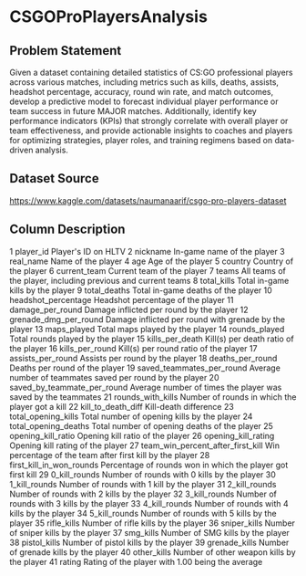 # CSGOProPlayersAnalysis

Problem Statement
---------------------------
Given a dataset containing detailed statistics of CS:GO professional players across various matches, including metrics such as kills, deaths, assists, headshot percentage, accuracy, round win rate, and match outcomes, develop a predictive model to forecast individual player performance or team success in future MAJOR matches. Additionally, identify key performance indicators (KPIs) that strongly correlate with overall player or team effectiveness, and provide actionable insights to coaches and players for optimizing strategies, player roles, and training regimens based on data-driven analysis.

Dataset Source
---------------------------
https://www.kaggle.com/datasets/naumanaarif/csgo-pro-players-dataset

Column Description
---------------------------
1	player_id	Player's ID on HLTV
2	nickname	In-game name of the player
3	real_name	Name of the player
4	age	Age of the player
5	country	Country of the player
6	current_team	Current team of the player
7	teams	All teams of the player, including previous and current teams
8	total_kills	Total in-game kills by the player
9	total_deaths	Total in-game deaths of the player
10	headshot_percentage	Headshot percentage of the player
11	damage_per_round	Damage inflicted per round by the player
12	grenade_dmg_per_round	Damage inflicted per round with grenade by the player
13	maps_played	Total maps played by the player
14	rounds_played	Total rounds played by the player
15	kills_per_death	Kill(s) per death ratio of the player
16	kills_per_round	Kill(s) per round ratio of the player
17	assists_per_round	Assists per round by the player
18	deaths_per_round	Deaths per round of the player
19	saved_teammates_per_round	Average number of teammates saved per round by the player
20	saved_by_teammate_per_round	Average number of times the player was saved by the teammates
21	rounds_with_kills	Number of rounds in which the player got a kill
22	kill_to_death_diff	Kill-death difference
23	total_opening_kills	Total number of opening kills by the player
24	total_opening_deaths	Total number of opening deaths of the player
25	opening_kill_ratio	Opening kill ratio of the player
26	opening_kill_rating	Opening kill rating of the player
27	team_win_percent_after_first_kill	Win percentage of the team after first kill by the player
28	first_kill_in_won_rounds	Percentage of rounds won in which the player got first kill
29	0_kill_rounds	Number of rounds with 0 kills by the player
30	1_kill_rounds	Number of rounds with 1 kill by the player
31	2_kill_rounds	Number of rounds with 2 kills by the player
32	3_kill_rounds	Number of rounds with 3 kills by the player
33	4_kill_rounds	Number of rounds with 4 kills by the player
34	5_kill_rounds	Number of rounds with 5 kills by the player
35	rifle_kills	Number of rifle kills by the player
36	sniper_kills	Number of sniper kills by the player
37	smg_kills	Number of SMG kills by the player
38	pistol_kills	Number of pistol kills by the player
39	grenade_kills	Number of grenade kills by the player
40	other_kills	Number of other weapon kills by the player
41	rating	Rating of the player with 1.00 being the average
